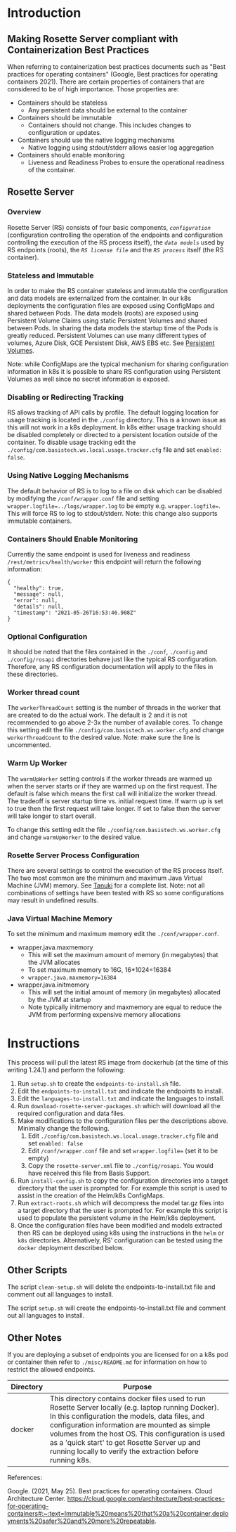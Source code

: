 # Introduction
## Making Rosette Server compliant with Containerization Best Practices

When referring to containerization best practices documents such as "Best practices for operating containers" (Google, Best practices for operating containers 2021). There are certain properties of containers that are considered to be of high importance. Those properties are: 

* Containers should be stateless
  * Any persistent data should be external to the container
* Containers should be immutable
  * Containers should not change. This includes changes to configuration or updates.
* Containers should use the native logging mechanisms
  * Native logging using stdout/stderr allows easier log aggregation
* Containers should enable monitoring
  * Liveness and Readiness Probes to ensure the operational readiness of the container.

## Rosette Server
### Overview
Rosette Server (RS) consists of four basic components, *`configuration`* (configuration controlling the operation of the endpoints and configuration controlling the execution of the RS process itself), the *`data models`* used by RS endpoints (roots), the *`RS license file`* and the *`RS process`* itself (the RS container). 

### Stateless and Immutable
In order to make the RS container stateless and immutable the configuration and data models are externalized from the container. In our k8s deployments the configuration files are exposed using ConfigMaps and shared between Pods. The data models (roots) are exposed using Persistent Volume Claims using static Persistent Volumes and shared between Pods. In sharing the data models the startup time of the Pods is greatly reduced. Persistent Volumes can use many different types of volumes, Azure Disk, GCE Persistent Disk, AWS EBS etc. See [Persistent Volumes](https://kubernetes.io/docs/concepts/storage/persistent-volumes/).

Note: while ConfigMaps are the typical mechanism for sharing configuration information in k8s it is possible to share RS configuration using Persistent Volumes as well since no secret information is exposed.

### Disabling or Redirecting Tracking
RS allows tracking of API calls by profile. The default logging location for usage tracking is located in the `./config` directory. This is a known issue as this will not work in a k8s deployment. In k8s either usage tracking should be disabled completely or directed to a persistent location outside of the container. To disable usage tracking edit the `./config/com.basistech.ws.local.usage.tracker.cfg` file and set `enabled: false`.

### Using Native Logging Mechanisms
The default behavior of RS is to log to a file on disk which can be disabled by modifying the `/conf/wrapper.conf` file and setting `wrapper.logfile=../logs/wrapper.log` to be empty e.g. `wrapper.logfile=`. This will force RS to log to stdout/stderr. Note: this change also supports immutable containers.

### Containers Should Enable Monitoring
Currently the same endpoint is used for liveness and readiness `/rest/metrics/health/worker` this endpoint will return the following information:
```
{
  "healthy": true,
  "message": null,
  "error": null,
  "details": null,
  "timestamp": "2021-05-26T16:53:46.908Z"
}
```

### Optional Configuration
It should be noted that the files contained in the `./conf`, `./config` and `./config/rosapi` directories behave just like the typical RS configuration. Therefore, any RS configuration documentation will apply to the files in these directories.

### Worker thread count
 The `workerThreadCount` setting is the number of threads in the worker that are created to do the actual work. The default is 2 and it is not recommended to go above 2-3x the number of available cores. To change this setting edit the file `./config/com.basistech.ws.worker.cfg` and change `workerThreadCount` to the desired value. Note: make sure the line is uncommented.

### Warm Up Worker
The `warmUpWorker` setting controls if the worker threads are warmed up when the server starts or if they are warmed up on the first request. The default is false which means the first call will initialize the worker thread. The tradeoff is server startup time vs. initial request time. If warm up is set to true then the first request will take longer. If set to false then the server will take longer to start overall.

To change this setting edit the file `./config/com.basistech.ws.worker.cfg` and change `warmUpWorker` to the desired value.

### Rosette Server Process Configuration
There are several settings to control the execution of the RS process itself. The two most common are the minimum and maximum Java Virtual Machine (JVM) memory. See [Tanuki](https://wrapper.tanukisoftware.com/doc/english/properties.html) for a complete list. Note: not all combinations of settings have been tested with RS so some configurations may result in undefined results.

### Java Virtual Machine Memory
To set the minimum and maximum memory edit the `./conf/wrapper.conf`.
* wrapper.java.maxmemory
  * This will set the maximum amount of memory (in megabytes) that the JVM allocates
  * To set maximum memory to 16G, 16*1024=16384
  * `wrapper.java.maxmemory=16384`
* wrapper.java.initmemory
  * This will set the initial amount of memory (in megabytes) allocated by the JVM at startup
  * Note typically initmemory and maxmemory are equal to reduce the JVM from performing expensive memory allocations

# Instructions
This process will pull the latest RS image from dockerhub (at the time of this writing 1.24.1) and perform the following:

1. Run `setup.sh` to create the `endpoints-to-install.sh` file.
2. Edit the `endpoints-to-install.txt` and indicate the endpoints to install.
3. Edit the  `languages-to-install.txt` and indicate the languages to install.
4. Run `download-rosette-server-packages.sh` which will download all the required configuration and data files.
5. Make modifications to the configuration files per the descriptions above. Minimally change the following.
    1. Edit `./config/com.basistech.ws.local.usage.tracker.cfg` file and set `enabled: false`
    2. Edit `/conf/wrapper.conf` file and set `wrapper.logfile=` (set it to be empty)
    3. Copy the `rosette-server.xml` file to `./config/rosapi`. You would have received this file from Basis Support.
6. Run `install-config.sh` to copy the configuration directories into a target directory that the user is prompted for. For example this script is used to assist in the creation of the Helm/k8s ConfigMaps.
7. Run `extract-roots.sh` which will decompress the model tar.gz files into a target directory that the user is prompted for. For example this script is used to populate the persistent volume in the Helm/k8s deployment.
8. Once the configuration files have been modified and models extracted then RS can be deployed using k8s using the instructions in the `helm` or `k8s` directories. Alternatively, RS' configuration can be tested using the `docker` deployment described below.

## Other Scripts

The script `clean-setup.sh` will delete the endpoints-to-install.txt file and comment out all languages to install. 

The script `setup.sh` will create the endpoints-to-install.txt file and comment out all languages to install.

## Other Notes
If you are deploying a subset of endpoints you are licensed for on a k8s pod or container then refer to `./misc/README.md` for information on how to restrict the allowed endpoints. 

|Directory|Purpose|
|---------|-------|
|docker|This directory contains docker files used to run Rosette Server locally (e.g. laptop running Docker). In this configuration the models, data files, and configuration information are mounted as simple volumes from the host OS. This configuration is used as a 'quick start' to get Rosette Server up and running locally to verify the extraction before running k8s.|


References:

Google. (2021, May 25). Best practices for operating containers. Cloud Architecture Center. https://cloud.google.com/architecture/best-practices-for-operating-containers#:~:text=Immutable%20means%20that%20a%20container,deployments%20safer%20and%20more%20repeatable. 